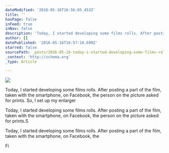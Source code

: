 ```yaml
---
dateModified: '2016-05-16T16:56:05.453Z'
title: ''
hasPage: false
inFeed: true
inNav: false
description: 'Today, I started developing some films rolls. After posting a part of the film, taken with the smartphone, on Facebook, the person on the picture asked for prints. So, I set up my enlarger'
author: []
datePublished: '2016-05-16T16:57:18.699Z'
starred: false
sourcePath: _posts/2016-05-16-today-i-started-developing-some-films-rolls-after-posting.md
_context: 'http://schema.org'
_type: Article

---
```

![](https://the-grid-user-content.s3-us-west-2.amazonaws.com/1b365801-4e01-4e75-a047-2e09df2faef3.jpg)

Today, I started developing some films rolls. After posting a part of the film, taken with the smartphone, on Facebook, the person on the picture asked for prints. So, I set up my enlarger

Today, I started developing some films rolls. After posting a part of the film, taken with the smartphone, on Facebook, the person on the picture asked for prints.S

Today, I started developing some films rolls. After posting a part of the film, taken with the smartphone, on Facebook, the

Fi